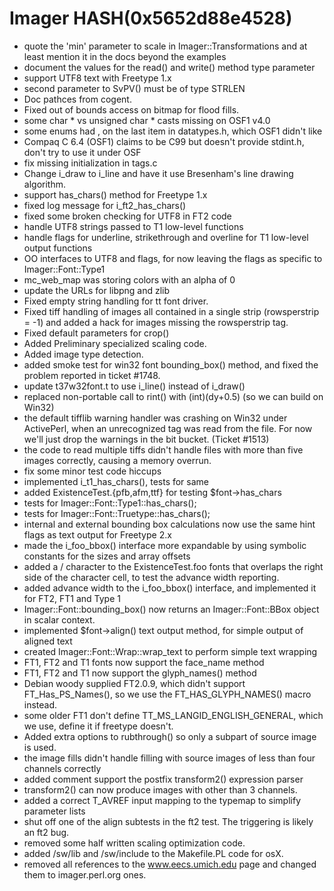 # Imager HASH(0x5652d88e4528)

- quote the 'min' parameter to scale in Imager::Transformations  and at least mention it in the docs beyond the examples
- document the values for the read() and write() method type   parameter
- support UTF8 text with Freetype 1.x 
- second parameter to SvPV() must be of type STRLEN
- Doc pathces from cogent.
- Fixed out of bounds access on bitmap for flood fills.
- some char * vs unsigned char * casts missing on OSF1 v4.0
- some enums had , on the last item in datatypes.h, which OSF1  didn't like
- Compaq C 6.4 (OSF1) claims to be C99 but doesn't provide   stdint.h, don't try to use it under OSF
- fix missing initialization in tags.c
- Change i_draw to i_line and have it use Bresenham's line  drawing algorithm.
- support has_chars() method for Freetype 1.x
- fixed log message for i_ft2_has_chars()
- fixed some broken checking for UTF8 in FT2 code
- handle UTF8 strings passed to T1 low-level functions
- handle flags for underline, strikethrough and overline for T1  low-level output functions
- OO interfaces to UTF8 and flags, for now leaving the flags as  specific to Imager::Font::Type1
- mc_web_map was storing colors with an alpha of 0
- update the URLs for libpng and zlib
- Fixed empty string handling for tt font driver.
- Fixed tiff handling of images all contained in a   single strip (rowsperstrip = -1) and added a hack  for images missing the rowsperstrip tag.
- Fixed default parameters for crop()
- Added Preliminary specialized scaling code.
- Added image type detection.
- added smoke test for win32 font bounding_box() method, and  fixed the problem reported in ticket #1748.
- update t37w32font.t to use i_line() instead of i_draw()
- replaced non-portable call to rint() with (int)(dy+0.5) (so we  can build on Win32)
- the default tifflib warning handler was crashing on Win32  under ActivePerl, when an unrecognized tag was read from the   file.  For now we'll just drop the warnings in the bit bucket.  (Ticket #1513)
- the code to read multiple tiffs didn't handle files with more  than five images correctly, causing a memory overrun.
- fix some minor test code hiccups
- implemented i_t1_has_chars(), tests for same
- added ExistenceTest.{pfb,afm,ttf} for testing $font->has_chars
- tests for Imager::Font::Type1::has_chars();
- tests for Imager::Font::Truetype::has_chars();
- internal and external bounding box calculations now use  the same hint flags as text output for Freetype 2.x
- made the i_foo_bbox() interface more expandable by using  symbolic constants for the sizes and array offsets
- added a / character to the ExistenceTest.foo fonts that   overlaps the right side of the character cell, to test the   advance width reporting.
- added advance width to the i_foo_bbox() interface, and   implemented it for FT2, FT1 and Type 1
- Imager::Font::bounding_box() now returns an Imager::Font::BBox  object in scalar context.
- implemented $font->align() text output method, for simple output  of aligned text
- created Imager::Font::Wrap::wrap_text to perform simple text   wrapping
- FT1, FT2 and T1 fonts now support the face_name method
- FT1, FT2 and T1 now support the glyph_names() method
- Debian woody supplied FT2.0.9, which didn't support   FT_Has_PS_Names(), so we use the FT_HAS_GLYPH_NAMES() macro   instead.
- some older FT1 don't define TT_MS_LANGID_ENGLISH_GENERAL,  which we use, define it if freetype doesn't.
- Added extra options to rubthrough() so only a subpart of  source image is used.
- the image fills didn't handle filling with source images of  less than four channels correctly
- added comment support the postfix transform2() expression  parser
- transform2() can now produce images with other than 3 channels.
- added a correct T_AVREF input mapping to the typemap to   simplify parameter lists
- shut off one of the align subtests in the ft2 test.  The triggering  is likely an ft2 bug.
- removed some half written scaling optimization code.
- added /sw/lib and /sw/include to the Makefile.PL code for osX.
- removed all references to the www.eecs.umich.edu page and changed  them to imager.perl.org ones.